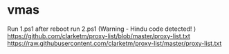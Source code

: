 # vmas
Run 1.ps1 after reboot run 2.ps1 (Warning - Hindu code detected! )
https://github.com/clarketm/proxy-list/blob/master/proxy-list.txt
https://raw.githubusercontent.com/clarketm/proxy-list/master/proxy-list.txt
